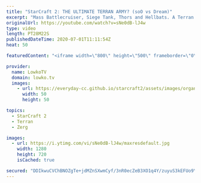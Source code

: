 ```yaml
---
title: "StarCraft 2: THE ULTIMATE TERRAN ARMY? (soO vs Dream)"
excerpt: "Mass Battlecruiser, Siege Tank, Thors and Hellbats. A Terran Deathball in this professional match of StarCraft 2. In this Zerg versus Terran soO decides to play very aggressively against Dream who is trying to make the ultimate Terran army.  Support OlimoLeague: https://www.patreon.com/olimoley Support"
originalUrl: https://youtube.com/watch?v=sNe0dB-lJ4w
type: video
length: PT28M22S
publishedDateTime: 2020-07-01T11:11:54Z
heat: 50

featuredContent: "<iframe width=\"800\" height=\"500\" frameborder=\"0\" src=\"https://www.youtube.com/embed/sNe0dB-lJ4w\" allow=\"accelerometer; autoplay; encrypted-media; gyroscope; picture-in-picture\" allowfullscreen></iframe>"

provider:
  name: LowkoTV
  domain: lowko.tv
  images:
    - url: https://everyday-cc.github.io/starcraft2/assets/images/organizations/lowko.tv-50x50.jpg
      width: 50
      height: 50

topics:
  - StarCraft 2
  - Terran
  - Zerg

images:
  - url: https://i.ytimg.com/vi/sNe0dB-lJ4w/maxresdefault.jpg
    width: 1280
    height: 720
    isCached: true

secured: "DDIkwuCVChBNOZgTe+jdMZnSXwmCyf/3nR0ecZeB3XO1q4Y/zuyuS3kEFUo9YaRdEyMRCI7b7OXT+BbrLQ/10UqjY1tWAI9KT5EtQvdAqT/g7bu696HD22+jrT9hErWOVo1DKxwm7C3v5AkedthBdLVmMwmuKqtSRZSr/17tNYawaSgumHVvOO84thN8CJ+Kr4vUUir6NeGf3D8D46JsfhgiNaAH6PykHLY1c3slkTEqn+C49krzclo76THGiUqUrWX1JZ2M3CQgTExFll448RfUtxsH84uwrfNHUjdL9zr0mMPF3Oe9O/t7W5fbJ5Y7yfMnDu9fZZZhPEJYQE7dFtFhiiPqEs9QQ3IrRinRa9ilZbrTQlr/V0Yaq9mv7zwtECj9BxuaNu4wFlQSsxBUcbFS+MhTAvazccdnPJN4aOF8VvWF2XUCx8BIz0gEBfof;Sarxwu1mqXfHdxohtHTHGA=="
---
```


